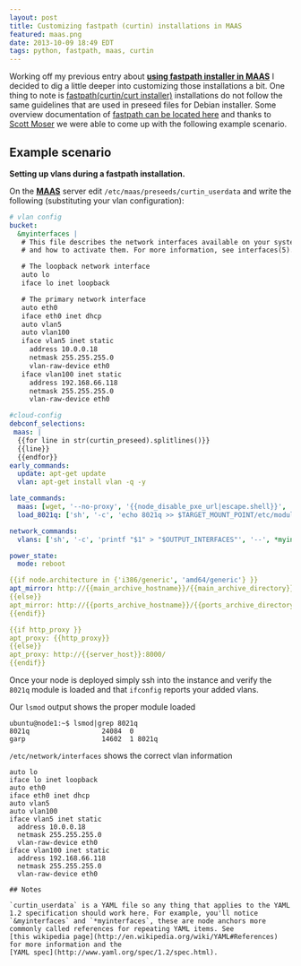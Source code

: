 ```yaml
---
layout: post
title: Customizing fastpath (curtin) installations in MAAS
featured: maas.png
date: 2013-10-09 18:49 EDT
tags: python, fastpath, maas, curtin
---
```

Working off my previous entry about
**[using fastpath installer in MAAS](http://astokes.org/using-fastpath-installer-maas/)**
I decided to dig a little deeper into customizing those installations
a bit. One thing to note is
[fastpath(curtin/curt installer)](http://launchpad.net/curtin)
installations do not follow the same guidelines that are used in
preseed files for Debian installer. Some overview documentation of
[fastpath can be located here](http://bazaar.launchpad.net/~curtin-dev/curtin/trunk/view/head:/doc/topics/overview.rst)
and thanks to [Scott Moser](http://ubuntu-smoser.blogspot.com/) we
were able to come up with the following example scenario.

## Example scenario

**Setting up vlans during a fastpath installation.**

On the **[MAAS](http://maas.ubuntu.com)** server edit
`/etc/maas/preseeds/curtin_userdata` and write the following
(substituting your vlan configuration):

```yaml
# vlan config
bucket:
  &myinterfaces |
   # This file describes the network interfaces available on your system
   # and how to activate them. For more information, see interfaces(5).

   # The loopback network interface
   auto lo
   iface lo inet loopback

   # The primary network interface
   auto eth0
   iface eth0 inet dhcp
   auto vlan5
   auto vlan100
   iface vlan5 inet static
     address 10.0.0.18
     netmask 255.255.255.0
     vlan-raw-device eth0
   iface vlan100 inet static
     address 192.168.66.118
     netmask 255.255.255.0
     vlan-raw-device eth0

#cloud-config
debconf_selections:
 maas: |
  {{for line in str(curtin_preseed).splitlines()}}
  {{line}}
  {{endfor}}
early_commands:
  update: apt-get update
  vlan: apt-get install vlan -q -y

late_commands:
  maas: [wget, '--no-proxy', '{{node_disable_pxe_url|escape.shell}}', '--post-data', '{{node_disable_pxe_data|escape.shell}}', '-O', '/dev/null']
  load_8021q: ['sh', '-c', 'echo 8021q >> $TARGET_MOUNT_POINT/etc/modules']

network_commands:
  vlans: ['sh', '-c', 'printf "$1" > "$OUTPUT_INTERFACES"', '--', *myinterfaces]

power_state:
  mode: reboot

{{if node.architecture in {'i386/generic', 'amd64/generic'} }}
apt_mirror: http://{{main_archive_hostname}}/{{main_archive_directory}}
{{else}}
apt_mirror: http://{{ports_archive_hostname}}/{{ports_archive_directory}}
{{endif}}

{{if http_proxy }}
apt_proxy: {{http_proxy}}
{{else}}
apt_proxy: http://{{server_host}}:8000/
{{endif}}
```

Once your node is deployed simply ssh into the instance and verify the
`8021q` module is loaded and that `ifconfig` reports your added vlans.

Our `lsmod` output shows the proper module loaded

```
ubuntu@node1:~$ lsmod|grep 8021q
8021q                  24084  0 
garp                   14602  1 8021q
```

`/etc/network/interfaces` shows the correct vlan information

```
auto lo
iface lo inet loopback
auto eth0
iface eth0 inet dhcp
auto vlan5
auto vlan100
iface vlan5 inet static
  address 10.0.0.18
  netmask 255.255.255.0
  vlan-raw-device eth0
iface vlan100 inet static
  address 192.168.66.118
  netmask 255.255.255.0
  vlan-raw-device eth0

## Notes

`curtin_userdata` is a YAML file so any thing that applies to the YAML
1.2 specification should work here. For example, you'll notice
`&myinterfaces` and `*myinterfaces`, these are node anchors more
commonly called references for repeating YAML items. See
[this wikipedia page](http://en.wikipedia.org/wiki/YAML#References)
for more information and the
[YAML spec](http://www.yaml.org/spec/1.2/spec.html).

